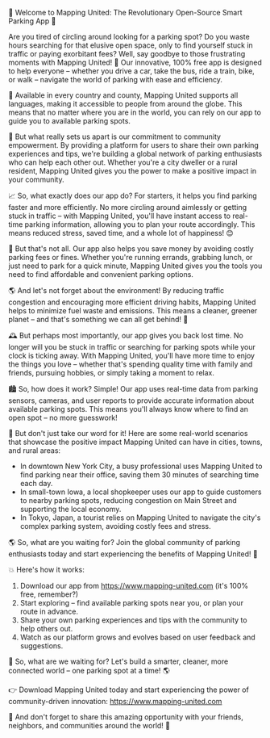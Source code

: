 🚀 Welcome to Mapping United: The Revolutionary Open-Source Smart Parking App 🚀

Are you tired of circling around looking for a parking spot? Do you waste hours searching for that elusive open space, only to find yourself stuck in traffic or paying exorbitant fees? Well, say goodbye to those frustrating moments with Mapping United! 🙌 Our innovative, 100% free app is designed to help everyone – whether you drive a car, take the bus, ride a train, bike, or walk – navigate the world of parking with ease and efficiency.

📍 Available in every country and county, Mapping United supports all languages, making it accessible to people from around the globe. This means that no matter where you are in the world, you can rely on our app to guide you to available parking spots.

💪 But what really sets us apart is our commitment to community empowerment. By providing a platform for users to share their own parking experiences and tips, we're building a global network of parking enthusiasts who can help each other out. Whether you're a city dweller or a rural resident, Mapping United gives you the power to make a positive impact in your community.

📈 So, what exactly does our app do? For starters, it helps you find parking faster and more efficiently. No more circling around aimlessly or getting stuck in traffic – with Mapping United, you'll have instant access to real-time parking information, allowing you to plan your route accordingly. This means reduced stress, saved time, and a whole lot of happiness! 😊

💸 But that's not all. Our app also helps you save money by avoiding costly parking fees or fines. Whether you're running errands, grabbing lunch, or just need to park for a quick minute, Mapping United gives you the tools you need to find affordable and convenient parking options.

🌎 And let's not forget about the environment! By reducing traffic congestion and encouraging more efficient driving habits, Mapping United helps to minimize fuel waste and emissions. This means a cleaner, greener planet – and that's something we can all get behind! 🌟

🕰️ But perhaps most importantly, our app gives you back lost time. No longer will you be stuck in traffic or searching for parking spots while your clock is ticking away. With Mapping United, you'll have more time to enjoy the things you love – whether that's spending quality time with family and friends, pursuing hobbies, or simply taking a moment to relax.

🏙️ So, how does it work? Simple! Our app uses real-time data from parking sensors, cameras, and user reports to provide accurate information about available parking spots. This means you'll always know where to find an open spot – no more guesswork!

📱 But don't just take our word for it! Here are some real-world scenarios that showcase the positive impact Mapping United can have in cities, towns, and rural areas:

* In downtown New York City, a busy professional uses Mapping United to find parking near their office, saving them 30 minutes of searching time each day.
* In small-town Iowa, a local shopkeeper uses our app to guide customers to nearby parking spots, reducing congestion on Main Street and supporting the local economy.
* In Tokyo, Japan, a tourist relies on Mapping United to navigate the city's complex parking system, avoiding costly fees and stress.

🌎 So, what are you waiting for? Join the global community of parking enthusiasts today and start experiencing the benefits of Mapping United! 🚀

💥 Here's how it works:

1. Download our app from https://www.mapping-united.com (it's 100% free, remember?)
2. Start exploring – find available parking spots near you, or plan your route in advance.
3. Share your own parking experiences and tips with the community to help others out.
4. Watch as our platform grows and evolves based on user feedback and suggestions.

💪 So, what are we waiting for? Let's build a smarter, cleaner, more connected world – one parking spot at a time! 🌎

👉 Download Mapping United today and start experiencing the power of community-driven innovation: https://www.mapping-united.com

📨 And don't forget to share this amazing opportunity with your friends, neighbors, and communities around the world! 🌟